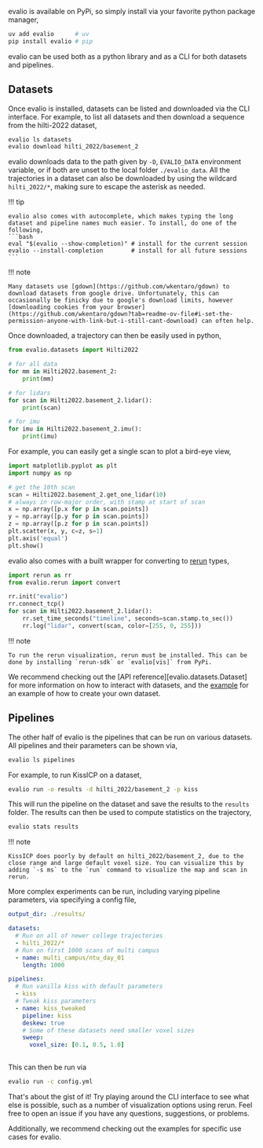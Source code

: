 
evalio is available on PyPi, so simply install via your favorite python package manager,
```bash
uv add evalio      # uv
pip install evalio # pip
```

evalio can be used both as a python library and as a CLI for both datasets and pipelines.

## Datasets

Once evalio is installed, datasets can be listed and downloaded via the CLI interface. For example, to list all datasets and then download a sequence from the hilti-2022 dataset,
```bash
evalio ls datasets
evalio download hilti_2022/basement_2
```
evalio downloads data to the path given by `-D`, `EVALIO_DATA` environment variable, or if both are unset to the local folder `./evalio_data`. All the trajectories in a dataset can also be downloaded by using the wildcard `hilti_2022/*`, making sure to escape the asterisk as needed.

!!! tip

    evalio also comes with autocomplete, which makes typing the long dataset and pipeline names much easier. To install, do one of the following,
    ```bash
    eval "$(evalio --show-completion)" # install for the current session
    evalio --install-completion        # install for all future sessions
    ```

!!! note

    Many datasets use [gdown](https://github.com/wkentaro/gdown) to download datasets from google drive. Unfortunately, this can occasionally be finicky due to google's download limits, however [downloading cookies from your browser](https://github.com/wkentaro/gdown?tab=readme-ov-file#i-set-the-permission-anyone-with-link-but-i-still-cant-download) can often help.


Once downloaded, a trajectory can then be easily used in python,
```python
from evalio.datasets import Hilti2022

# for all data
for mm in Hilti2022.basement_2:
    print(mm)

# for lidars
for scan in Hilti2022.basement_2.lidar():
    print(scan)

# for imu
for imu in Hilti2022.basement_2.imu():
    print(imu)
```

For example, you can easily get a single scan to plot a bird-eye view,
```python
import matplotlib.pyplot as plt
import numpy as np

# get the 10th scan
scan = Hilti2022.basement_2.get_one_lidar(10)
# always in row-major order, with stamp at start of scan
x = np.array([p.x for p in scan.points])
y = np.array([p.y for p in scan.points])
z = np.array([p.z for p in scan.points])
plt.scatter(x, y, c=z, s=1)
plt.axis('equal')
plt.show()
```
evalio also comes with a built wrapper for converting to [rerun](https://rerun.io) types,
```python
import rerun as rr
from evalio.rerun import convert

rr.init("evalio")
rr.connect_tcp()
for scan in Hilti2022.basement_2.lidar():
    rr.set_time_seconds("timeline", seconds=scan.stamp.to_sec())
    rr.log("lidar", convert(scan, color=[255, 0, 255]))
```

!!! note
    
    To run the rerun visualization, rerun must be installed. This can be done by installing `rerun-sdk` or `evalio[vis]` from PyPi.

We recommend checking out the [API reference][evalio.datasets.Dataset] for more information on how to interact with datasets, and the [example](examples/dataset.md) for an example of how to create your own dataset.

## Pipelines

The other half of evalio is the pipelines that can be run on various datasets. All pipelines and their parameters can be shown via,
```bash
evalio ls pipelines
```
For example, to run KissICP on a dataset,
```bash
evalio run -o results -d hilti_2022/basement_2 -p kiss
```
This will run the pipeline on the dataset and save the results to the `results` folder. The results can then be used to compute statistics on the trajectory,
```bash
evalio stats results
```
!!! note

    KissICP does poorly by default on hilti_2022/basement_2, due to the close range and large default voxel size. You can visualize this by adding `-s ms` to the `run` command to visualize the map and scan in rerun.

More complex experiments can be run, including varying pipeline parameters, via specifying a config file,
```yaml
output_dir: ./results/

datasets:
  # Run on all of newer college trajectories
  - hilti_2022/*
  # Run on first 1000 scans of multi campus
  - name: multi_campus/ntu_day_01
    length: 1000

pipelines:
  # Run vanilla kiss with default parameters
  - kiss
  # Tweak kiss parameters
  - name: kiss_tweaked
    pipeline: kiss
    deskew: true
    # Some of these datasets need smaller voxel sizes
    sweep:
      voxel_size: [0.1, 0.5, 1.0]
      
```
This can then be run via
```bash
evalio run -c config.yml
```
That's about the gist of it! Try playing around the CLI interface to see what else is possible, such as a number of visualization options using rerun. Feel free to open an issue if you have any questions, suggestions, or problems. 

Additionally, we recommend checking out the examples for specific use cases for evalio.